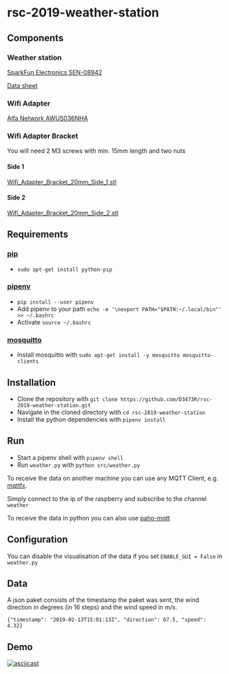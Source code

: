 # rsc-2019-weather-station

## Components

### Weather station

[SparkFun Electronics SEN-08942](https://www.digikey.de/product-detail/de/sparkfun-electronics/SEN-08942/1568-1555-ND/5684383)

[Data sheet](https://www.sparkfun.com/datasheets/Sensors/Weather/Weather%20Sensor%20Assembly..pdf)

### Wifi Adapter

[Alfa Network AWUS036NHA](https://www.amazon.de/dp/B01D064VMS/ref=cm_sw_r_cp_apa_i_2wD4Bb07P9566)

### Wifi Adapter Bracket

You will need 2 M3 screws with min. 15mm length and two nuts

#### Side 1

[Wifi_Adapter_Bracket_20mm_Side_1.stl](wifi-adapter-bracket/Wifi_Adapter_Bracket_20mm_Side_1.stl)

#### Side 2

[Wifi_Adapter_Bracket_20mm_Side_2.stl](wifi-adapter-bracket/Wifi_Adapter_Bracket_20mm_Side_2.stl)

## Requirements

### [pip](https://pypi.org/project/pip/)

- `sudo apt-get install python-pip`

### [pipenv](https://github.com/pypa/pipenv)

- `pip install --user pipenv`
- Add pipenv to your path `echo -e '\nexport PATH="$PATH:~/.local/bin"' >> ~/.bashrc`
- Activate `source ~/.bashrc`

### [mosquitto](https://mosquitto.org/)

- Install mosquitto with `sudo apt-get install -y mosquitto mosquitto-clients`

## Installation

- Clone the repository with `git clone https://github.com/D3473R/rsc-2019-weather-station.git`
- Navigate in the cloned directory with `cd rsc-2019-weather-station`
- Install the python dependencies with `pipenv install`

## Run

- Start a pipenv shell with `pipenv shell`
- Run `weather.py` with `python src/weather.py`

To receive the data on another machine you can use any MQTT Client, e.g. [mqttfx](https://mqttfx.jensd.de/).

Simply connect to the ip of the raspberry and subscribe to the channel `weather`

To receive the data in python you can also use [paho-mqtt](https://pypi.org/project/paho-mqtt/)

## Configuration

You can disable the visualisation of the data if you set `ENABLE_GUI = False` in `weather.py`

## Data

A json paket consists of the timestamp the paket was sent, the wind direction in degrees (in 16 steps) and the wind speed in m/s.

`{"timestamp": "2019-02-13T15:01:13Z", "direction": 67.5, "speed": 4.32}`

## Demo

[![asciicast](https://asciinema.org/a/223777.svg)](https://asciinema.org/a/223777)
